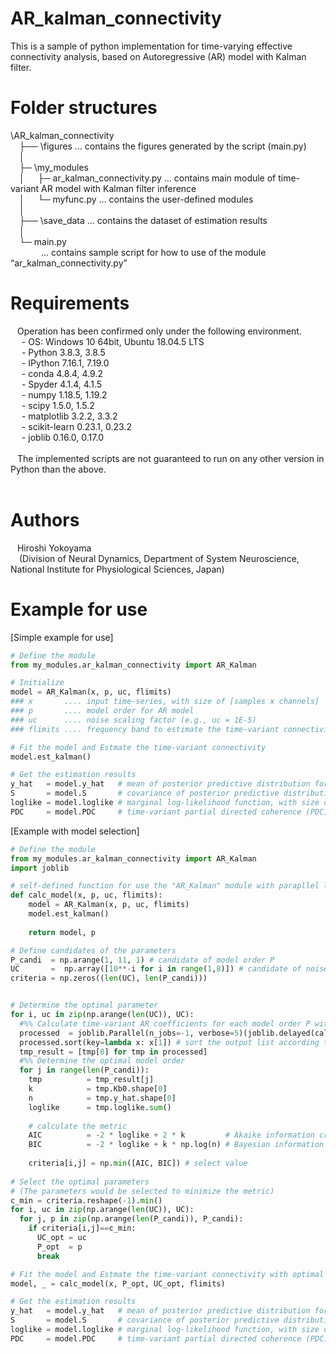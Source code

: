 # AR_kalman_connectivity<br>
This is a sample of python implementation for time-varying effective connectivity analysis, based on Autoregressive (AR) model with Kalman filter. <br>

# Folder structures<br>
\AR_kalman_connectivity<br>
&ensp;&ensp;├── \figures … contains the figures generated by the script (main.py)<br>
&ensp;&ensp;│<br>
&ensp;&ensp;├─ \my_modules<br>
&ensp;&ensp;│&ensp;&ensp;&ensp;├─ ar_kalman_connectivity.py … contains main module of time-variant AR model with Kalman filter inference<br>
&ensp;&ensp;│&ensp;&ensp;&ensp;└─ myfunc.py … contains the user-defined modules<br>
&ensp;&ensp;│<br>
&ensp;&ensp;├── \save_data … contains the dataset of estimation results <br>
&ensp;&ensp;│<br>
&ensp;&ensp;└─ main.py <br>
&ensp;&ensp;&ensp;&ensp;&ensp;&ensp;&ensp;… contains sample script for how to use of the module “ar_kalman_connectivity.py”  <br>


# Requirements<br>
&ensp; Operation has been confirmed only under the following environment. <br>
&ensp;&ensp; - OS: Windows 10 64bit, Ubuntu 18.04.5 LTS <br>
&ensp;&ensp; - Python 3.8.3, 3.8.5 <br>
&ensp;&ensp; - IPython 7.16.1, 7.19.0 <br>
&ensp;&ensp; - conda 4.8.4, 4.9.2  <br>
&ensp;&ensp; - Spyder 4.1.4, 4.1.5 <br>
&ensp;&ensp; - numpy 1.18.5, 1.19.2 <br>
&ensp;&ensp; - scipy 1.5.0, 1.5.2 <br>
&ensp;&ensp; - matplotlib 3.2.2, 3.3.2<br>
&ensp;&ensp; - scikit-learn 0.23.1, 0.23.2 <br>
&ensp;&ensp; - joblib 0.16.0, 0.17.0 <br>
&ensp; <br>
&ensp; The implemented scripts are not guaranteed to run on any other version in Python than the above.<br>
&ensp; <br>
# Authors<br>
&ensp; Hiroshi Yokoyama<br>
&ensp;&ensp;(Division of Neural Dynamics, Department of System Neuroscience, National Institute for Physiological Sciences, Japan)<br>

# Example for use<br>
[Simple example for use]<br>
```python
# Define the module
from my_modules.ar_kalman_connectivity import AR_Kalman

# Initialize
model = AR_Kalman(x, p, uc, flimits)
### x       .... input time-series, with size of [samples x channels]
### p       .... model order for AR model
### uc      .... noise scaling factor (e.g., uc = 1E-5) 
### flimits .... frequency band to estimate the time-variant connectivity (e.g., flimits = np.array([8, 12]) ) 

# Fit the model and Estmate the time-variant connectivity
model.est_kalman()

# Get the estimation results
y_hat   = model.y_hat   # mean of posterior predictive distribution for the observation model, with size of [samples x channels]
S       = model.S       # covariance of posterior predictive distribution for the observation model, with size of [channels x channels x samples]
loglike = model.loglike # marginal log-likelihood function, with size of [samples x 1]
PDC     = model.PDC     # time-variant partial directed coherence (PDC), with size of [channels x channels x samples]
```

[Example with model selection]<br>
```python
# Define the module
from my_modules.ar_kalman_connectivity import AR_Kalman
import joblib

# self-defined function for use the "AR_Kalman" module with parapllel loop
def calc_model(x, p, uc, flimits):
    model = AR_Kalman(x, p, uc, flimits)
    model.est_kalman()
    
    return model, p

# Define candidates of the parameters
P_candi  = np.arange(1, 11, 1) # candidate of model order P
UC       =  np.array([10**-i for i in range(1,8)]) # candidate of noise scaling factor
criteria = np.zeros((len(UC), len(P_candi)))


# Determine the optimal parameter
for i, uc in zip(np.arange(len(UC)), UC):
  #%% Calculate time-variant AR coefficients for each model order P with noise scaling factor uc
  processed  = joblib.Parallel(n_jobs=-1, verbose=5)(joblib.delayed(calc_model)(x, p, uc, flimits) for p in P_candi)
  processed.sort(key=lambda x: x[1]) # sort the output list according to the model order
  tmp_result = [tmp[0] for tmp in processed]
  #%% Determine the optimal model order
  for j in range(len(P_candi)):
    tmp          = tmp_result[j]
    k            = tmp.Kb0.shape[0]
    n            = tmp.y_hat.shape[0]
    loglike      = tmp.loglike.sum()
    
    # calculate the metric 
    AIC          = -2 * loglike + 2 * k         # Akaike information criteria
    BIC          = -2 * loglike + k * np.log(n) # Bayesian information criteria
                
    criteria[i,j] = np.min([AIC, BIC]) # select value
    
# Select the optimal parameters
# (The parameters would be selected to minimize the metric)
c_min = criteria.reshape(-1).min()
for i, uc in zip(np.arange(len(UC)), UC):
  for j, p in zip(np.arange(len(P_candi)), P_candi):
    if criteria[i,j]==c_min:
      UC_opt = uc
      P_opt  = p
      break

# Fit the model and Estmate the time-variant connectivity with optimal parameters
model, _ = calc_model(x, P_opt, UC_opt, flimits)

# Get the estimation results
y_hat   = model.y_hat   # mean of posterior predictive distribution for the observation model, with size of [samples x channels]
S       = model.S       # covariance of posterior predictive distribution for the observation model, with size of [channels x channels x samples]
loglike = model.loglike # marginal log-likelihood function, with size of [samples x 1]
PDC     = model.PDC     # time-variant partial directed coherence (PDC), with size of [channels x channels x samples]
```
